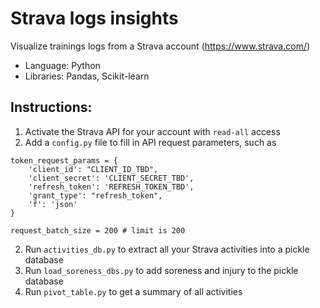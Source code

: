 # Strava logs insights
Visualize trainings logs from a Strava account (https://www.strava.com/)

* Language: Python
* Libraries: Pandas, Scikit-learn

## Instructions:
1. Activate the Strava API for your account with ```read-all``` access
2. Add a ```config.py``` file to fill in API request parameters, such as
```
token_request_params = {
    'client_id': "CLIENT_ID_TBD",
    'client_secret': 'CLIENT_SECRET_TBD',
    'refresh_token': 'REFRESH_TOKEN_TBD',
    'grant_type': "refresh_token",
    'f': 'json'
}

request_batch_size = 200 # limit is 200
```
2. Run ```activities_db.py``` to extract all your Strava activities into a pickle database
3. Run ```load_soreness_dbs.py``` to add soreness and injury to the pickle database
4. Run ```pivot_table.py``` to get a summary of all activities 